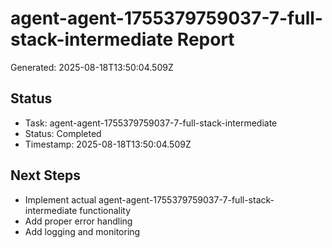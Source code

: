 # agent-agent-1755379759037-7-full-stack-intermediate Report

Generated: 2025-08-18T13:50:04.509Z

## Status
- Task: agent-agent-1755379759037-7-full-stack-intermediate
- Status: Completed
- Timestamp: 2025-08-18T13:50:04.509Z

## Next Steps
- Implement actual agent-agent-1755379759037-7-full-stack-intermediate functionality
- Add proper error handling
- Add logging and monitoring
